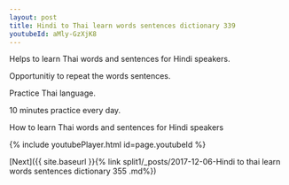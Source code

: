 ```yaml
---
layout: post
title: Hindi to Thai learn words sentences dictionary 339 
youtubeId: aMly-GzXjK8
---
```

 
 
Helps to learn Thai words and sentences for Hindi speakers.

Opportunitiy to repeat the words sentences. 

Practice Thai language. 
 
10 minutes practice every day. 
 
How to learn Thai words and sentences for Hindi speakers 
 
{% include youtubePlayer.html id=page.youtubeId %}
 
 
[Next]({{ site.baseurl }}{% link  split1/_posts/2017-12-06-Hindi to thai learn words sentences dictionary 355 .md%})
 
